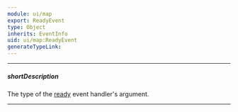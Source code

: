 ```yaml
---
module: ui/map
export: ReadyEvent
type: Object
inherits: EventInfo
uid: ui/map:ReadyEvent
generateTypeLink: 
---
```

---
##### shortDescription
The type of the [ready]({basewidgetpath}/Events/#ready) event handler's argument.

---
<!-- Description goes here -->